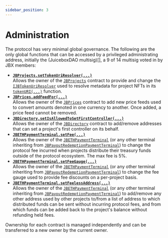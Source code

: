 ```yaml
---
sidebar_position: 3
---
```

# Administration

The protocol has very minimal global governance. The following are the only global functions that can be accessed by a privileged administrating address, initially the (JuiceboxDAO multisig)[], a 9 of 14 multisig voted in by JBX members:

* **[`JBProjects.setTokenUriResolver(...)`](/api/contracts/jbprojects/write/settokenuriresolver.md)**<br/>
  Allows the owner of the [`JBProjects`](/api/contracts/jbprojects/README.md) contract to provide and change the [`IJBTokenUriResolver`](/api/interfaces/ijbtokenuriresolver.md) used to resolve metadata for project NFTs in its [`tokenURI(...)`](/api/contracts/jbprojects/read/tokenuri.md) function.
  <br/>
* **[`JBPrices.addFeedFor(...)`](/api/contracts/jbprices/write/addfeed.md)**<br/>
  Allows the owner of the [`JBPrices`](/api/contracts/jbprices/README.md) contract to add new price feeds used to convert amounts denoted in one currency to another. Once added, a price feed cannot be removed.
  <br/>
* **[`JBDirectory.setIsAllowedToSetFirstController(...)`](/api/contracts/jbdirectory/write/setisallowedtosetfirstcontroller.md)**<br/>
  Allows the owner of the [`JBDirectory`](/api/contracts/jbdirectory/README.md) contract to add/remove addresses that can set a project's first controller on its behalf. 
  <br/>
* **[`JBETHPaymentTerminal.setFee(...)`](/api/contracts/or-abstract/jbpayoutredemptionpaymentterminal/write/setfee.md)**<br/>
  Allows the owner of the [`JBETHPaymentTerminal`](/api/contracts/or-payment-terminals/jbethpaymentterminal/README.md) (or any other terminal inheriting from [`JBPayoutRedemptionPaymentTerminal`](/api/contracts/or-abstract/jbpayoutredemptionpaymentterminal/README.md)) to change the protocol fee incurred when projects distribute their treasury funds outside of the protocol ecosystem. The max fee is 5%.
  <br/>
* **[`JBETHPaymentTerminal.setFeeGauge(...)`](/api/contracts/or-abstract/jbpayoutredemptionpaymentterminal/write/setfeegauge.md)**<br/>
  Allows the owner of the [`JBETHPaymentTerminal`](/api/contracts/or-payment-terminals/jbethpaymentterminal/README.md) (or any other terminal inheriting from [`JBPayoutRedemptionPaymentTerminal`](/api/contracts/or-abstract/jbpayoutredemptionpaymentterminal/README.md)) to change the fee gauge used to provide fee discounts on a per-project basis. 
  <br/>
* **[`JBETHPaymentTerminal.setFeelessAddress(...)`](/api/contracts/or-abstract/jbpayoutredemptionpaymentterminal/write/setfeelessaddress.md)**<br/>
  Allows the owner of the [`JBETHPaymentTerminal`](/api/contracts/or-payment-terminals/jbethpaymentterminal/README.md) (or any other terminal inheriting from [`JBPayoutRedemptionPaymentTerminal`](/api/contracts/or-abstract/jbpayoutredemptionpaymentterminal/README.md)) to add/remove any other address used by other projects to/from a list of address to which distributed funds can be sent without incurring protocol fees, and from which funds can be added back to the project's balance without refunding held fees. 
  <br/>

Ownership for each contract is managed independently and can be transferred to a new owner by the current owner.
